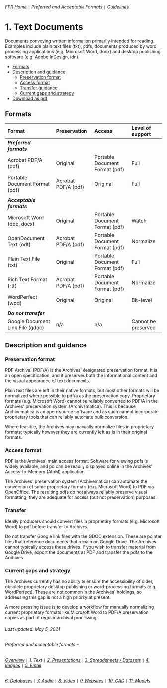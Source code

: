 ###### [FPR Home](../README.md) `|` Preferred and Acceptable Formats `|` [Guidelines](../explanations/00-intro.md)

# 1. Text Documents
Documents conveying written information primarily intended for reading. Examples include plain text files (txt), pdfs, documents produced by word processing applications (e.g. Microsoft Word, docx) and desktop publishing software (e.g. Adbbe InDesign, idn).

- [Formats](#formats)
- [Description and guidance](#description-and-guidance)
  - [Preservation format](#preservation-format)
  - [Access format](#access-format)
  - [Transfer guidance](#transfer-guidance)
  - [Current gaps and strategy](#current-gaps-and-strategy)
- [Download as pdf](../downloads/01-text-documents.pdf)

## Formats
| Format | Preservation | Access | Level of support |
| :---   | :---         | :---   | :---               |
| ***Preferred formats*** |
| Acrobat PDF/A (pdf) | Original | Portable Document Format (pdf) | Full | 
| Portable Document Format (pdf) | Acrobat PDF/A (pdf) | Original | Full | 
| |
| ***Acceptable formats*** |
| Microsoft Word (doc, docx) | Original | Portable Document Format (pdf) | Watch | 
| OpenDocument Text (odt) | Acrobat PDF/A (pdf) | Portable Document Format (pdf) | Normalize | 
| Plain Text File (txt) | Original | Portable Document Format (pdf) | Full | 
| Rich Text Format (rtf) | Acrobat PDF/A (pdf) | Portable Document Format (pdf) | Normalize | 
| WordPerfect (wpd) | Original | Original | Bit-level | 
| |
| ***Do not transfer*** |
| Google Document Link File (gdoc) | n/a | n/a | Cannot be preserved | 

## Description and guidance
### Preservation format
PDF Archival (PDF/A) is the Archives' designated preservation format. It is an open specification, and it preserves both the informational content and the visual appearance of text documents.

Plain text files are left in their native formats, but most other formats will be normalized where possible to pdf/a as the preservation copy. Proprietary formats (e.g. Microsoft Word) cannot be reliably converted to PDF/A in the Archives' preservation system (Archivematica). This is because Archivematica is an open-source software and as such cannot incorporate proprietary tools that can reliably automate bulk conversion. 

Where feasible, the Archives may manually normalize files in proprietary formats; typically however they are currently left as is in their original formats.

### Access format
PDF is the Archives' main access format. Software for viewing pdfs is widely available, and pd can be readily displayed online in the Archives' Access-to-Memory (AtoM) application.

The Archives' preservation system (Archivematica) can automate the conversion of some proprietary formats (e.g. Microsoft Word) to PDF via OpenOffice. The resulting pdfs do not always reliably preserve visual formatting; they are adequate for access (but not preservation) purposes.

### Transfer
Ideally producers should convert files in proprietary formats (e.g. Microsoft Word) to pdf before transfer to Archives.

Do not transfer Google link files with the GDOC extension. These are pointer files that reference documents that remain on Google Drive. The Archives cannot typically access these drives. If you wish to transfer material from Google Drive, export the documents as PDF and transfer the pdfs to the Archives.

### Current gaps and strategy
The Archives currently has no ability to ensure the accessibility of older, obsolete proprietary desktop publishing or word-processing formats (e.g. WordPerfect). These are not common in the Archives' holdings, so addressing this gap is not a high priority at present.

A more pressing issue is to develop a workflow for manually normalizing current proprietary formats like Microsoft Word to PDF/A preservation copies as part of regular archival processing.

###### Last updated: May 5, 2021

###### Preferred and acceptable formats –
###### [Overview](00-fpr.md) `|` 1. Text `|` [2. Presentations](02-presentations.md) `|` [3. Spreadsheets / Datasets](03-spreadsheets-and-datasets.md) `|` [4. Images](04-images.md) `|` [5. Email](05-email.md)
###### [6. Databases](06-databases.md) `|` [7. Audio](07-audio.md) `|` [8. Video](08-video.md) `|` [9. Websites](09-websites.md) `|` [10. CAD](10-cad.md) `|` [11. Models](11-models.md)
